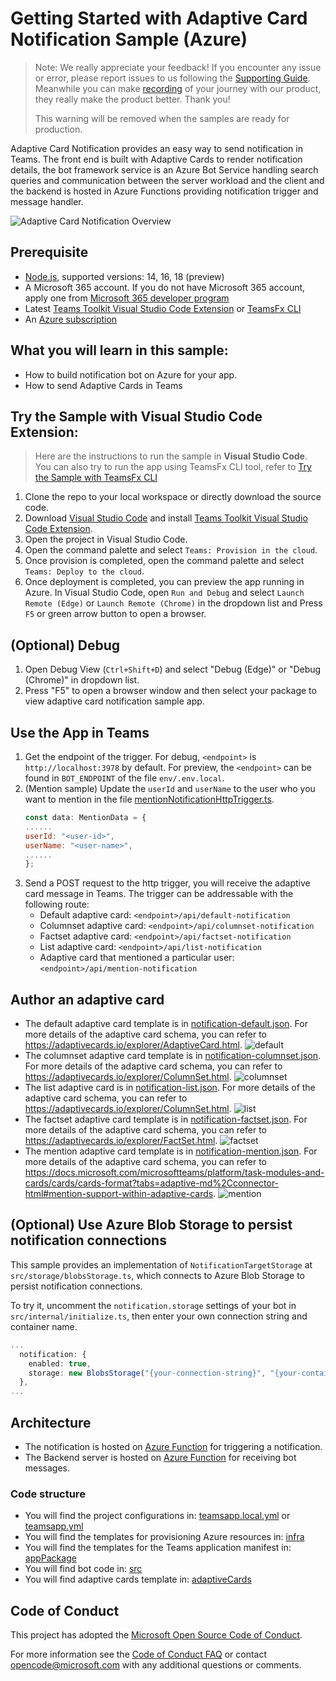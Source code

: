 # Getting Started with Adaptive Card Notification Sample (Azure)

> Note: We really appreciate your feedback! If you encounter any issue or error, please report issues to us following the [Supporting Guide](https://github.com/OfficeDev/TeamsFx-Samples/blob/dev/SUPPORT.md). Meanwhile you can make [recording](https://aka.ms/teamsfx-record) of your journey with our product, they really make the product better. Thank you!
>  
> This warning will be removed when the samples are ready for production.

Adaptive Card Notification provides an easy way to send notification in Teams. The front end is built with Adaptive Cards to render notification details, the bot framework service is an Azure Bot Service handling search queries and communication between the server workload and the client and the backend is hosted in Azure Functions providing notification trigger and message handler.

![Adaptive Card Notification Overview](images/adaptivecard.gif)

## Prerequisite
- [Node.js](https://nodejs.org/), supported versions: 14, 16, 18 (preview)
- A Microsoft 365 account. If you do not have Microsoft 365 account, apply one from [Microsoft 365 developer program](https://developer.microsoft.com/en-us/microsoft-365/dev-program)
- Latest [Teams Toolkit Visual Studio Code Extension](https://aka.ms/teams-toolkit) or [TeamsFx CLI](https://aka.ms/teamsfx-cli)
- An [Azure subscription](https://azure.microsoft.com/en-us/free/)

## What you will learn in this sample:
- How to build notification bot on Azure for your app.
- How to send Adaptive Cards in Teams

## Try the Sample with Visual Studio Code Extension:
>Here are the instructions to run the sample in **Visual Studio Code**. You can also try to run the app using TeamsFx CLI tool, refer to [Try the Sample with TeamsFx CLI](cli.md)
1. Clone the repo to your local workspace or directly download the source code.
1. Download [Visual Studio Code](https://code.visualstudio.com) and install [Teams Toolkit Visual Studio Code Extension](https://aka.ms/teams-toolkit).
1. Open the project in Visual Studio Code.
1. Open the command palette and select `Teams: Provision in the cloud`. 
1. Once provision is completed, open the command palette and select `Teams: Deploy to the cloud`.
1. Once deployment is completed, you can preview the app running in Azure. In Visual Studio Code, open `Run and Debug` and select `Launch Remote (Edge)` or `Launch Remote (Chrome)` in the dropdown list and Press `F5` or green arrow button to open a browser.

## (Optional) Debug
1. Open Debug View (`Ctrl+Shift+D`) and select "Debug (Edge)" or "Debug (Chrome)" in dropdown list.
1. Press "F5" to open a browser window and then select your package to view adaptive card notification sample app. 

## Use the App in Teams
1. Get the endpoint of the trigger. For debug, `<endpoint>` is `http://localhost:3978` by default. For preview, the `<endpoint>` can be found in `BOT_ENDPOINT` of the file `env/.env.local`.
2. (Mention sample) Update the `userId` and `userName` to the user who you want to mention in the file [mentionNotificationHttpTrigger.ts](src/mentionNotificationHttpTrigger.ts).
    ```js
    const data: MentionData = {
    ......
    userId: "<user-id>",
    userName: "<user-name>",
    ......
    };
    ```
3. Send a POST request to the http trigger, you will receive the adaptive card message in Teams. The trigger can be addressable with the following route:
    - Default adaptive card: `<endpoint>/api/default-notification`
    - Columnset adaptive card: `<endpoint>/api/columnset-notification`
    - Factset adaptive card: `<endpoint>/api/factset-notification`
    - List adaptive card: `<endpoint>/api/list-notification`
    - Adaptive card that mentioned a particular user: `<endpoint>/api/mention-notification`

## Author an adaptive card
- The default adaptive card template is in [notification-default.json](bot/src/adaptiveCards/notification-default.json). For more details of the adaptive card schema, you can refer to https://adaptivecards.io/explorer/AdaptiveCard.html.
  ![default](./images/default.jpg)
- The columnset adaptive card template is in [notification-columnset.json](bot/src/adaptiveCards/notification-columnset.json). For more details of the adaptive card schema, you can refer to https://adaptivecards.io/explorer/ColumnSet.html.
  ![columnset](./images/columnset.jpg)
- The list adaptive card is in [notification-list.json](bot/src/adaptiveCards/notification-list.json). For more details of the adaptive card schema, you can refer to https://adaptivecards.io/explorer/ColumnSet.html.
  ![list](./images/list.jpg)
- The factset adaptive card template is in [notification-factset.json](bot/src/adaptiveCards/notification-factset.json). For more details of the adaptive card schema, you can refer to https://adaptivecards.io/explorer/FactSet.html.
  ![factset](./images/factset.jpg)
- The mention adaptive card template is in [notification-mention.json](bot/src/adaptiveCards/notification-mention.json). For more details of the adaptive card schema, you can refer to https://docs.microsoft.com/microsoftteams/platform/task-modules-and-cards/cards/cards-format?tabs=adaptive-md%2Cconnector-html#mention-support-within-adaptive-cards.
  ![mention](./images/mention.jpg)

## (Optional) Use Azure Blob Storage to persist notification connections
This sample provides an implementation of `NotificationTargetStorage` at `src/storage/blobsStorage.ts`, which connects to Azure Blob Storage to persist notification connections.

To try it, uncomment the `notification.storage` settings of your bot in `src/internal/initialize.ts`, then enter your own connection string and container name.

``` typescript
...
  notification: {
    enabled: true,
    storage: new BlobsStorage("{your-connection-string}", "{your-container-name}"),
  },
...
```

## Architecture
- The notification is hosted on [Azure Function](https://docs.microsoft.com/en-us/azure/azure-functions/) for triggering a notification.
- The Backend server is hosted on [Azure Function](https://docs.microsoft.com/en-us/azure/azure-functions/) for receiving bot messages.

### Code structure
- You will find the project configurations in: [teamsapp.local.yml](teamsapp.local.yml) or [teamsapp.yml](teamsapp.yml)
- You will find the templates for provisioning Azure resources in: [infra](infra)
- You will find the templates for the Teams application manifest in: [appPackage](appPackage)
- You will find bot code in: [src](src)
- You will find adaptive cards template in: [adaptiveCards](src/adaptiveCards)

## Code of Conduct
This project has adopted the [Microsoft Open Source Code of Conduct](https://opensource.microsoft.com/codeofconduct/).

For more information see the [Code of Conduct FAQ](https://opensource.microsoft.com/codeofconduct/faq/) or
contact [opencode@microsoft.com](mailto:opencode@microsoft.com) with any additional questions or comments.
